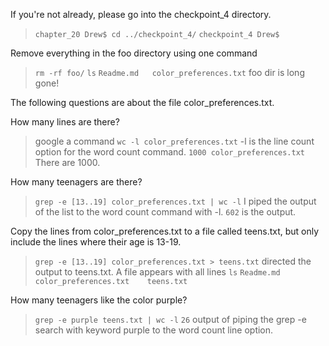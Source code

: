 
If you're not already, please go into the checkpoint_4 directory.

> `chapter_20 Drew$ cd ../checkpoint_4/`
> `checkpoint_4 Drew$`

Remove everything in the foo directory using one command

> `rm -rf foo/`
> `ls`
> `Readme.md   color_preferences.txt` foo dir is long gone!

The following questions are about the file color_preferences.txt.

How many lines are there?

> google a command
> `wc -l color_preferences.txt` -l is the line count option for the word count command.
> `1000 color_preferences.txt` There are 1000.

How many teenagers are there?

> `grep -e [13..19] color_preferences.txt | wc -l` 
I piped the output of the list to the word count command with -l.
> `602` is the output.
    
Copy the lines from color_preferences.txt to a file called teens.txt, but only include the lines where their age is 13-19.
    
> `grep -e [13..19] color_preferences.txt > teens.txt` directed the output to teens.txt.
A file appears with all lines
> `ls`
> `Readme.md		color_preferences.txt	 teens.txt`
       
How many teenagers like the color purple?

> `grep -e purple teens.txt | wc -l`
> `26` output of piping the grep -e search with keyword purple to the word count line option.     

